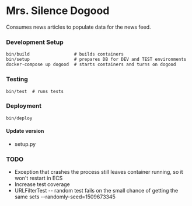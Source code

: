 # Mrs. Silence Dogood
Consumes news articles to populate data for the news feed.

### Development Setup
    bin/build                 # builds containers
    bin/setup                 # prepares DB for DEV and TEST environments
    docker-compose up dogood  # starts containers and turns on dogood

### Testing
    bin/test  # runs tests

### Deployment
    bin/deploy

#### Update version
* setup.py

### TODO
* Exception that crashes the process still leaves container running, so it
won't restart in ECS
* Increase test coverage
* URLFilterTest -- random test fails on the small chance of getting the same sets
  --randomly-seed=1509673345
